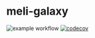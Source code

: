 # meli-galaxy

![example workflow](https://github.com/hslavich/meli-galaxy/actions/workflows/main.yml/badge.svg)
[![codecov](https://codecov.io/gh/hslavich/meli-galaxy/branch/master/graph/badge.svg?token=RRGM0G64KR)](https://codecov.io/gh/hslavich/meli-galaxy)
